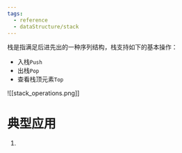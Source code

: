 ```yaml
---
tags:
  - reference
  - dataStructure/stack
---
```

栈是指满足后进先出的一种序列结构，栈支持如下的基本操作：
- 入栈`Push`
- 出栈`Pop`
- 查看栈顶元素`Top`

![[stack_operations.png]]

# 典型应用

1. 